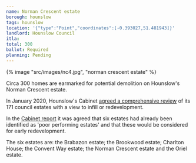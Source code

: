 ```yaml
---
name: Norman Crescent estate 
borough: hounslow
tags: hounslow
location: '{"type":"Point","coordinates":[-0.393027,51.481943]}'
landlord: Hounslow Council
itla:
total: 300
ballot: Required
planning: Pending
---
```

{% image "src/images/nc4.jpg", "norman crescent estate" %}

Circa 300 homes are earmarked for potential demolition on Hounslow's Norman Crescent estate.

In January 2020, Hounslow's Cabinet [agreed a comprehensive review](https://democraticservices.hounslow.gov.uk/documents/s157644/CEX432%20Housing%20Estate%20Regeneration%20Programme.pdf) of its 171 council estates with a view to infill or redevelopment.

In the [Cabinet report](https://democraticservices.hounslow.gov.uk/documents/s157644/CEX432%20Housing%20Estate%20Regeneration%20Programme.pdf) it was agreed that six estates had already been identified as 'poor performing estates' and that these would be considered for early redevelopment.

The six estates are: the Brabazon estate; the Brookwood estate; Charlton House; the Convent Way estate; the Norman Crescent estate and the Oriel estate.



